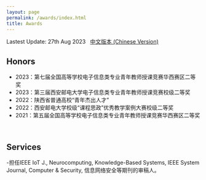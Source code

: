 ```yaml
---
layout: page
permalink: /awards/index.html
title: Awards
---
```


Lastest Update: 27th Aug 2023 &nbsp; [中文版本 (Chinese Version)](https://xiyueyiwan.github.io/file/awards-zh/)

## Honors
- 2023：第七届全国高等学校电子信息类专业青年教师授课竞赛华西赛区二等奖
- 2023：第三届西安邮电大学电子信息类专业青年教师授课竞赛校级二等奖
- 2022：陕西省普通高校“青年杰出人才”
- 2022：西安邮电大学校级“课程思政”优秀教学案例大赛校级二等奖
- 2021：第五届全国高等学校电子信息类专业青年教师授课竞赛华西赛区二等奖
<br>

## Services
-担任IEEE IoT J., Neurocomputing, Knowledge-Based Systems, IEEE System Journal, Computer & Security, 信息网络安全等期刊的审稿人。
<br>

